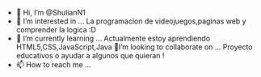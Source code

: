 - 👋 Hi, I’m @ShulianN1
- 👀 I’m interested in ...  La programacion de videojuegos,paginas web y comprender la logica :D
- 🌱 I’m currently learning ...  Actualmente estoy aprendiendo HTML5,CSS,JavaScript,Java
 💞️I’m looking to collaborate on ...  Proyecto educativos o ayudar a algunos que quieran !
- 📫 How to reach me ...

<!---
ShulianN1/ShulianN1 is a ✨ special ✨ repository because its `README.md` (this file) appears on your GitHub profile.
You can click the Preview link to take a look at your changes.
--->
